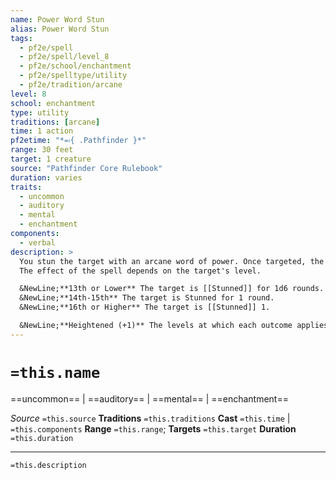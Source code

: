 ```yaml
---
name: Power Word Stun
alias: Power Word Stun
tags:
  - pf2e/spell
  - pf2e/spell/level_8
  - pf2e/school/enchantment
  - pf2e/spelltype/utility
  - pf2e/tradition/arcane
level: 8
school: enchantment
type: utility
traditions: [arcane]
time: 1 action
pf2etime: "*⬻{ .Pathfinder }*"
range: 30 feet
target: 1 creature
source: "Pathfinder Core Rulebook"
duration: varies
traits:
  - uncommon
  - auditory
  - mental
  - enchantment
components:
  - verbal
description: >
  You stun the target with an arcane word of power. Once targeted, the target is then temporarily immune for 10 minutes.
  The effect of the spell depends on the target's level.

  &NewLine;**13th or Lower** The target is [[Stunned]] for 1d6 rounds.
  &NewLine;**14th-15th** The target is Stunned for 1 round.
  &NewLine;**16th or Higher** The target is [[Stunned]] 1.

  &NewLine;**Heightened (+1)** The levels at which each outcome applies increase by 2.
---
```

# `=this.name`
==uncommon== | ==auditory== | ==mental== | ==enchantment==

*Source* `=this.source`
**Traditions** `=this.traditions`
**Cast** `=this.time` | `=this.components`
**Range** `=this.range`; **Targets** `=this.target`
**Duration** `=this.duration`

***
`=this.description`